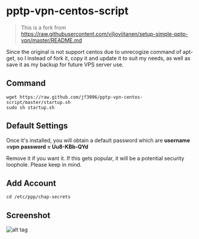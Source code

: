 pptp-vpn-centos-script
=====================
> This is a fork from https://raw.githubusercontent.com/viljoviitanen/setup-simple-pptp-vpn/master/README.md

Since the original is not support centos due to unrecogize command of apt-get, so I instead of fork it, copy it and update it to suit my needs, as well as save it as my backup for future VPS server use.

Command
----------------------

    wget https://raw.github.com/jf3096/pptp-vpn-centos-script/master/startup.sh
    sudo sh startup.sh

Default Settings
---------------------------

Once it's installed, you will obtain a default password which are <b>username =vpn</b> <b>password = Uu8-KBb-QYd</b>

Remove it if you want it. If this gets popular, it will be a potential security loophole. Please keep in mind.

Add Account
---------------------------

    cd /etc/ppp/chap-secrets
    
Screenshot
----------------------------
![alt tag](/git-img/sample.png)
